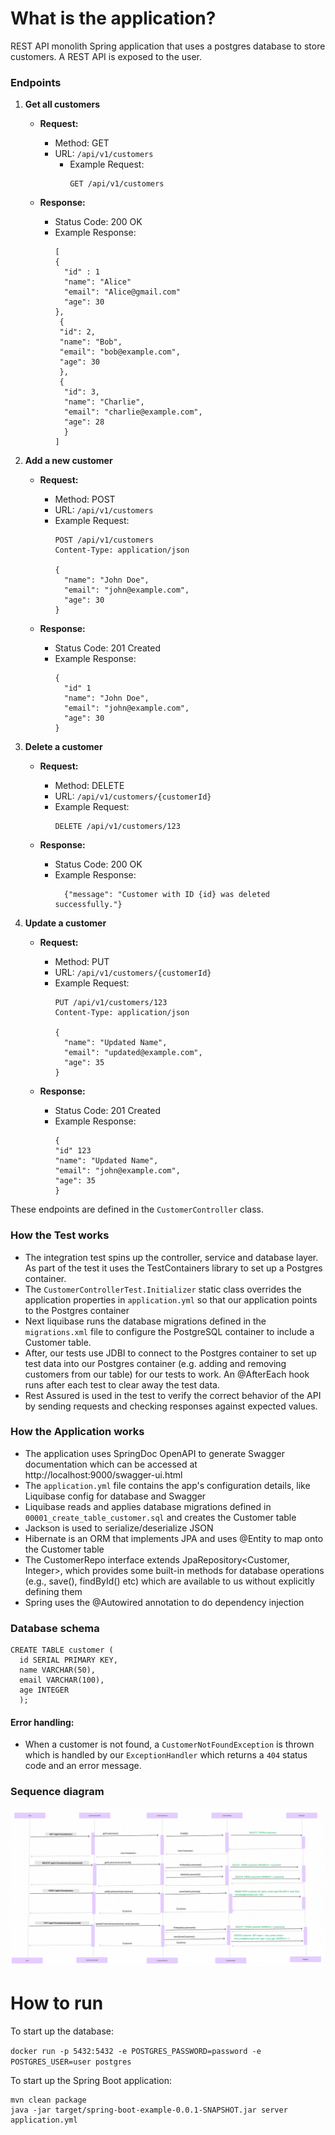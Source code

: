 # What is the application?
REST API monolith Spring application that uses a postgres database to store customers. A REST API is exposed to the user. 

### Endpoints

1. **Get all customers**
    - **Request:**
        - Method: GET
        - URL: `/api/v1/customers`
          - Example Request:
            ```
            GET /api/v1/customers
            ```

    - **Response:**
        - Status Code: 200 OK
        - Example Response:
          ```
          [
          {
            "id" : 1
            "name": "Alice"
            "email": "Alice@gmail.com"
            "age": 30
          },
           {
           "id": 2,
           "name": "Bob",
           "email": "bob@example.com",
           "age": 30
           },
           {
            "id": 3,
            "name": "Charlie",
            "email": "charlie@example.com",
            "age": 28
            }
          ]
          ```

2. **Add a new customer**
    - **Request:**
        - Method: POST
        - URL: `/api/v1/customers`
        - Example Request:
          ```
          POST /api/v1/customers
          Content-Type: application/json
   
          {
            "name": "John Doe",
            "email": "john@example.com",
            "age": 30
          }
          ```

    - **Response:**
        - Status Code: 201 Created
        - Example Response:
          ```
          {
            "id" 1
            "name": "John Doe",
            "email": "john@example.com",
            "age": 30
          }
          ```

3. **Delete a customer**
    - **Request:**
        - Method: DELETE
        - URL: `/api/v1/customers/{customerId}`
        - Example Request:
          ```
          DELETE /api/v1/customers/123
          ```

    - **Response:**
        - Status Code: 200 OK
      - Example Response:
         ```
           {"message": "Customer with ID {id} was deleted successfully."}
         ```

4. **Update a customer**
    - **Request:**
        - Method: PUT
        - URL: `/api/v1/customers/{customerId}`
        - Example Request:
          ```
          PUT /api/v1/customers/123
          Content-Type: application/json
   
          {
            "name": "Updated Name",
            "email": "updated@example.com",
            "age": 35
          }
          ```

    - **Response:**
        - Status Code: 201 Created
        -  Example Response:
             ```
             {
             "id" 123
             "name": "Updated Name",
             "email": "john@example.com",
             "age": 35
             }
             ```

 These endpoints are defined in the `CustomerController` class.

### How the Test works
- The  integration test spins up the controller, service and database layer. As part of the test it uses the TestContainers 
library to set up a Postgres container.
- The ``CustomerControllerTest.Initializer`` static class overrides the application properties in ``application.yml`` so that our 
application points to the Postgres container
- Next liquibase runs the database migrations defined in the `migrations.xml` file to configure the PostgreSQL container to include a Customer table.
- After, our tests use JDBI to connect to the Postgres container to set up test data into our Postgres container (e.g. adding and removing customers from our table) for our tests to work. 
An @AfterEach hook runs after each test to clear away the test data.
- Rest Assured is used in the test to verify the correct behavior of the API by sending requests and checking responses against expected values.

###  How the Application works
- The application uses SpringDoc OpenAPI to generate Swagger documentation which can be accessed at http://localhost:9000/swagger-ui.html
- The `application.yml` file contains the app's configuration details, like Liquibase config for database and Swagger
- Liquibase reads and applies database migrations defined in `00001_create_table_customer.sql` and creates the Customer table
- Jackson is used to serialize/deserialize JSON 
- Hibernate is an ORM that implements JPA and uses @Entity to map onto the Customer table
- The CustomerRepo interface extends JpaRepository<Customer, Integer>, which provides some built-in methods for database operations (e.g., save(), findById() etc) which are available to us without explicitly defining them
- Spring uses the @Autowired annotation to do dependency injection
  
 ### Database schema 
``` 
CREATE TABLE customer (
  id SERIAL PRIMARY KEY,
  name VARCHAR(50),
  email VARCHAR(100),
  age INTEGER
  );
  ```

#### Error handling:
- When a customer is not found, a `CustomerNotFoundException` is thrown which is handled by our `ExceptionHandler` which returns a `404` status code and an error message.
### Sequence diagram
![sequence diagram](sequenceDiagram.png)
# How to run
To start up the database:

 ```docker run -p 5432:5432 -e POSTGRES_PASSWORD=password -e POSTGRES_USER=user postgres```

To start up the Spring Boot application: 
```
mvn clean package
java -jar target/spring-boot-example-0.0.1-SNAPSHOT.jar server application.yml
```